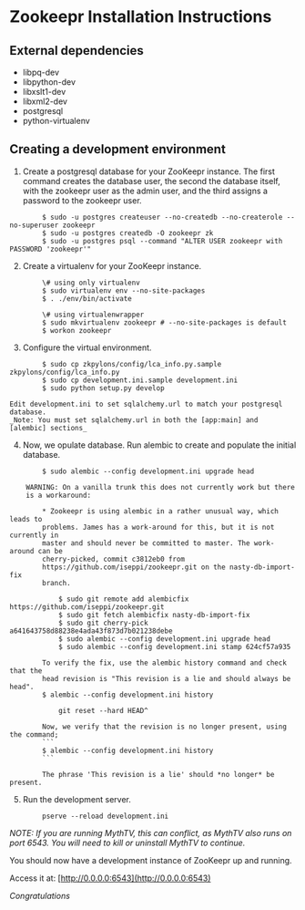 Zookeepr Installation Instructions
==================================

External dependencies
---------------------

 * libpq-dev
 * libpython-dev
 * libxslt1-dev
 * libxml2-dev
 * postgresql
 * python-virtualenv


Creating a development environment
----------------------------------

1. Create a postgresql database for your ZooKeepr instance. The first command creates the database user, the second the database itself, with the zookeepr user as the admin user, and the third assigns a password to the zookeepr user.

```
        $ sudo -u postgres createuser --no-createdb --no-createrole --no-superuser zookeepr
        $ sudo -u postgres createdb -O zookeepr zk
        $ sudo -u postgres psql --command "ALTER USER zookeepr with PASSWORD 'zookeepr'"
```

2. Create a virtualenv for your ZooKeepr instance.
```
        \# using only virtualenv
        $ sudo virtualenv env --no-site-packages
        $ . ./env/bin/activate

        \# using virtualenwrapper
        $ sudo mkvirtualenv zookeepr # --no-site-packages is default
        $ workon zookeepr
```
3. Configure the virtual environment.
```
        $ sudo cp zkpylons/config/lca_info.py.sample zkpylons/config/lca_info.py
        $ sudo cp development.ini.sample development.ini
        $ sudo python setup.py develop
```
    Edit development.ini to set sqlalchemy.url to match your postgresql database.
    _Note: You must set sqlalchemy.url in both the [app:main] and [alembic] sections_

4. Now, we opulate database. Run alembic to create and populate the initial database.
```
        $ sudo alembic --config development.ini upgrade head
```
        WARNING: On a vanilla trunk this does not currently work but there
        is a workaround:

            * Zookeepr is using alembic in a rather unusual way, which leads to
            problems. James has a work-around for this, but it is not currently in
            master and should never be committed to master. The work-around can be
            cherry-picked, commit c3812eb0 from
            https://github.com/iseppi/zookeepr.git on the nasty-db-import-fix
            branch.

```
            $ sudo git remote add alembicfix https://github.com/iseppi/zookeepr.git
            $ sudo git fetch alembicfix nasty-db-import-fix
            $ sudo git cherry-pick a641643758d88238e4ada43f873d7b021238debe
            $ sudo alembic --config development.ini upgrade head
            $ sudo alembic --config development.ini stamp 624cf57a935
```

            To verify the fix, use the alembic history command and check that the
            head revision is "This revision is a lie and should always be head".
            $ alembic --config development.ini history
```
            git reset --hard HEAD^
```

            Now, we verify that the revision is no longer present, using the command;
            ```
            $ alembic --config development.ini history
            ```

            The phrase 'This revision is a lie' should *no longer* be present.



5. Run the development server.
```
        pserve --reload development.ini
```

_NOTE: If you are running MythTV, this can conflict, as MythTV also runs on port 6543. You will need to kill or uninstall MythTV to continue._

You should now have a development instance of ZooKeepr up and running.

Access it at: [http://0.0.0.0:6543](http://0.0.0.0:6543)

*Congratulations*
